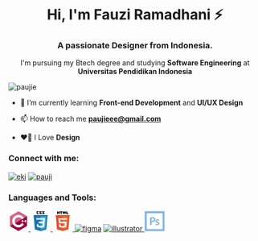 <h1 align="center">Hi, I'm Fauzi Ramadhani ⚡</h1>
<h3 align="center">A passionate Designer from Indonesia.</h3>
<p align="center">I'm pursuing my Btech degree and studying <b>Software Engineering</b> at <b>Universitas Pendidikan Indonesia</b></p>

<p align="left"> <img src="https://komarev.com/ghpvc/?username=paujie&label=Profile%20views&color=0e75b6&style=flat" alt="paujie" /> </p>

- 🌱 I’m currently learning **Front-end Development** and **UI/UX Design**

- 📫 How to reach me **paujieee@gmail.com**

- ❤️‍🔥 I Love **Design**

<h3 align="left">Connect with me:</h3>
<p align="left">
<a href="https://linkedin.com/in/eki" target="blank"><img align="center" src="https://raw.githubusercontent.com/rahuldkjain/github-profile-readme-generator/master/src/images/icons/Social/linked-in-alt.svg" alt="eki" height="30" width="40" /></a>
<a href="https://dribbble.com/pauji" target="blank"><img align="center" src="https://raw.githubusercontent.com/rahuldkjain/github-profile-readme-generator/master/src/images/icons/Social/dribbble.svg" alt="pauji" height="30" width="40" /></a>
</p>

<h3 align="left">Languages and Tools:</h3>
<p align="left"> <a href="https://www.w3schools.com/cpp/" target="_blank" rel="noreferrer"> <img src="https://raw.githubusercontent.com/devicons/devicon/master/icons/cplusplus/cplusplus-original.svg" alt="cplusplus" width="40" height="40"/> </a> <a href="https://www.w3schools.com/css/" target="_blank" rel="noreferrer"> <img src="https://raw.githubusercontent.com/devicons/devicon/master/icons/css3/css3-original-wordmark.svg" alt="css3" width="40" height="40"/> </a> <a href="https://www.w3.org/html/" target="_blank" rel="noreferrer"> <img src="https://raw.githubusercontent.com/devicons/devicon/master/icons/html5/html5-original-wordmark.svg" alt="html5" width="40" height="40"/> </a> <a href="https://www.figma.com/" target="_blank" rel="noreferrer"> <img src="https://www.vectorlogo.zone/logos/figma/figma-icon.svg" alt="figma" width="40" height="40"/></a> <a href="https://www.adobe.com/in/products/illustrator.html" target="_blank" rel="noreferrer"> <img src="https://www.vectorlogo.zone/logos/adobe_illustrator/adobe_illustrator-icon.svg" alt="illustrator" width="40" height="40"/> </a> <a href="https://www.photoshop.com/en" target="_blank" rel="noreferrer"> <img src="https://raw.githubusercontent.com/devicons/devicon/master/icons/photoshop/photoshop-line.svg" alt="photoshop" width="40" height="40"/> </a> </p>
